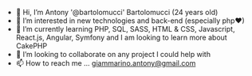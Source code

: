 - 👋 Hi, I’m Antony '@bartolomucci' Bartolomucci (24 years old)
- 👀 I’m interested in new technologies and back-end (especially php♥)
- 🌱 I’m currently learning PHP, SQL, SASS, HTML & CSS, Javascript, React.js, Angular, Symfony and I am looking to learn more about CakePHP
- 💞️ I’m looking to collaborate on any project I could help with
- 📫 How to reach me ... giammarino.antony@gmail.com

<!---
bartolomucci/bartolomucci is a ✨ special ✨ repository because its `README.md` (this file) appears on your GitHub profile.
You can click the Preview link to take a look at your changes.
--->
